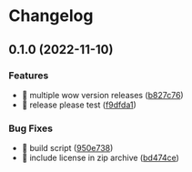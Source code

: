 # Changelog

## 0.1.0 (2022-11-10)


### Features

* 🎸 multiple wow version releases ([b827c76](https://github.com/eiymba/ARCadia/commit/b827c76ef8d87442f4b164157df8aa96bb5d4408))
* 🎸 release please test ([f9dfda1](https://github.com/eiymba/ARCadia/commit/f9dfda1286d2d30c1c9657b3d98115224a10e733))


### Bug Fixes

* 🐛 build script ([950e738](https://github.com/eiymba/ARCadia/commit/950e73857c1447d1ecc73c0133c1af43b502b7ae))
* 🐛 include license in zip archive ([bd474ce](https://github.com/eiymba/ARCadia/commit/bd474ce60f077df6fe80dd82eebdc9ed32a406c5))
